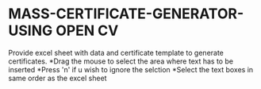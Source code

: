 # MASS-CERTIFICATE-GENERATOR-USING OPEN CV
Provide excel sheet with data and certificate template to generate certificates.
*Drag the mouse to select the area where text has to be inserted
*Press 'n' if u wish to ignore the selction
*Select the text boxes in same order as the excel sheet
